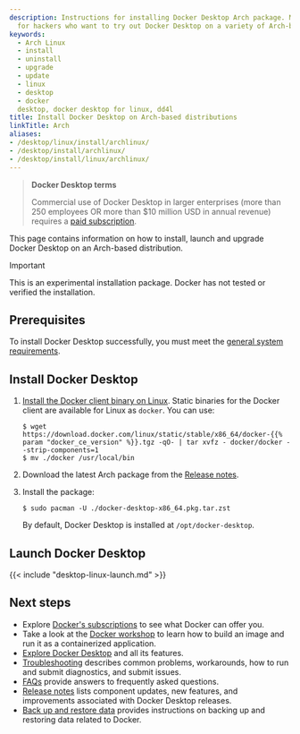 ```yaml
---
description: Instructions for installing Docker Desktop Arch package. Mostly meant
  for hackers who want to try out Docker Desktop on a variety of Arch-based distributions.
keywords:
  - Arch Linux
  - install
  - uninstall
  - upgrade
  - update
  - linux
  - desktop
  - docker
  desktop, docker desktop for linux, dd4l
title: Install Docker Desktop on Arch-based distributions
linkTitle: Arch
aliases:
- /desktop/linux/install/archlinux/
- /desktop/install/archlinux/
- /desktop/install/linux/archlinux/
---
```


> **Docker Desktop terms**
>
> Commercial use of Docker Desktop in larger enterprises (more than 250
> employees OR more than $10 million USD in annual revenue) requires a [paid
> subscription](https://www.docker.com/pricing/).

This page contains information on how to install, launch and upgrade Docker Desktop on an Arch-based distribution. 

> [!IMPORTANT]
>
> This is an experimental installation package. Docker has not tested or verified the installation.

## Prerequisites

To install Docker Desktop successfully, you must meet the [general system requirements](_index.md#general-system-requirements).

## Install Docker Desktop

1. [Install the Docker client binary on Linux](/manuals/engine/install/binaries.md#install-daemon-and-client-binaries-on-linux). Static binaries for the Docker client are available for Linux as `docker`. You can use:

   ```console
   $ wget https://download.docker.com/linux/static/stable/x86_64/docker-{{% param "docker_ce_version" %}}.tgz -qO- | tar xvfz - docker/docker --strip-components=1
   $ mv ./docker /usr/local/bin
   ```

2. Download the latest Arch package from the [Release notes](/manuals/desktop/release-notes.md).

3. Install the package:

   ```console
   $ sudo pacman -U ./docker-desktop-x86_64.pkg.tar.zst
   ```

   By default, Docker Desktop is installed at `/opt/docker-desktop`.

## Launch Docker Desktop

{{< include "desktop-linux-launch.md" >}}

## Next steps

- Explore [Docker's subscriptions](https://www.docker.com/pricing/) to see what Docker can offer you.
- Take a look at the [Docker workshop](/get-started/workshop/_index.md) to learn how to build an image and run it as a containerized application.
- [Explore Docker Desktop](/manuals/desktop/use-desktop/_index.md) and all its features.
- [Troubleshooting](/manuals/desktop/troubleshoot-and-support/troubleshoot/_index.md) describes common problems, workarounds, how to run and submit diagnostics, and submit issues.
- [FAQs](/manuals/desktop/troubleshoot-and-support/faqs/general.md) provide answers to frequently asked questions.
- [Release notes](/manuals/desktop/release-notes.md) lists component updates, new features, and improvements associated with Docker Desktop releases.
- [Back up and restore data](/manuals/desktop/settings-and-maintenance/backup-and-restore.md) provides instructions
  on backing up and restoring data related to Docker.
